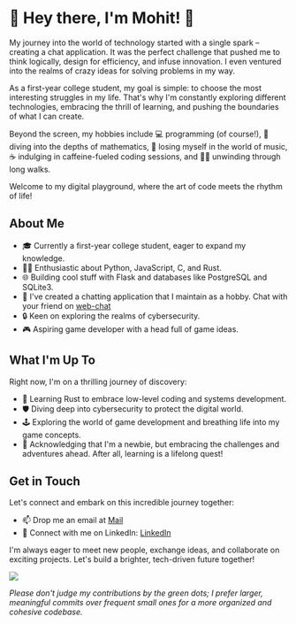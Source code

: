 # 🚀 Hey there, I'm Mohit! 👋

My journey into the world of technology started with a single spark – creating a chat application. It was the perfect challenge that pushed me to think logically, design for efficiency, and infuse innovation. I even ventured into the realms of crazy ideas for solving problems in my way.

As a first-year college student, my goal is simple: to choose the most interesting struggles in my life. That's why I'm constantly exploring different technologies, embracing the thrill of learning, and pushing the boundaries of what I can create.

Beyond the screen, my hobbies include 💻 programming (of course!), 🔢  diving into the depths of mathematics, 🎵 losing myself in the world of music, ☕ indulging in caffeine-fueled coding sessions, and 🚶‍♂️ unwinding through long walks. 

Welcome to my digital playground, where the art of code meets the rhythm of life!

## About Me

- 🎓 Currently a first-year college student, eager to expand my knowledge.
- 👨‍💻 Enthusiastic about Python, JavaScript, C, and Rust.
- 🌐 Building cool stuff with Flask and databases like PostgreSQL and SQLite3.
- 💬 I've created a chatting application that I maintain as a hobby. Chat with your friend on [web-chat](https://www.webchat.onrender.com)
- 🔒 Keen on exploring the realms of cybersecurity.
- 🎮 Aspiring game developer with a head full of game ideas.

## What I'm Up To

Right now, I'm on a thrilling journey of discovery:

- 📘 Learning Rust to embrace low-level coding and systems development.
- 🛡️ Diving deep into cybersecurity to protect the digital world.
- 🕹️ Exploring the world of game development and breathing life into my game concepts.
- 🌱 Acknowledging that I'm a newbie, but embracing the challenges and adventures ahead. After all, learning is a lifelong quest!

## Get in Touch

Let's connect and embark on this incredible journey together:

- 📫 Drop me an email at [Mail](mailto:mohit.rathee2505@gmail.com)
- 💼 Connect with me on LinkedIn: [LinkedIn](https://www.linkedin.com/in/mohit-rathee-772272217)
<!-- - 🌐 Check out my website (in future): [Website](https://www.mywebsite.com).-->

I'm always eager to meet new people, exchange ideas, and collaborate on exciting projects. Let's build a brighter, tech-driven future together!

<img src="https://github-readme-streak-stats.herokuapp.com/?user=mohit-rathee&theme=github-dark">

_Please don't judge my contributions by the green dots; I prefer larger, meaningful commits over frequent small ones for a more organized and cohesive codebase._
